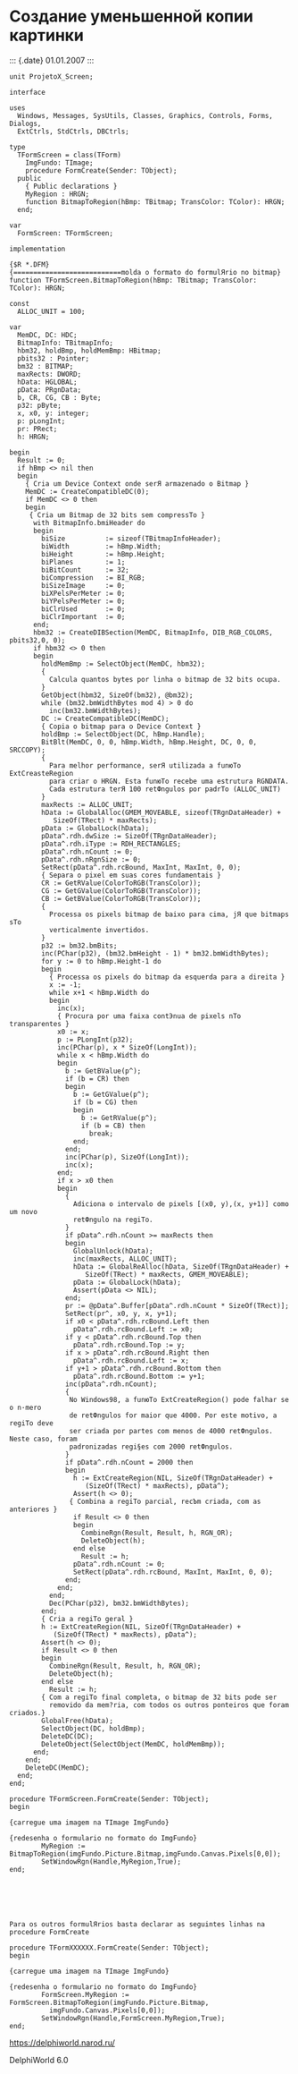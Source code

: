 Создание уменьшенной копии картинки
===================================

::: {.date}
01.01.2007
:::

     
    unit ProjetoX_Screen;
     
    interface
     
    uses
      Windows, Messages, SysUtils, Classes, Graphics, Controls, Forms, Dialogs,
      ExtCtrls, StdCtrls, DBCtrls;
     
    type
      TFormScreen = class(TForm)
        ImgFundo: TImage;
        procedure FormCreate(Sender: TObject);
      public
        { Public declarations }
        MyRegion : HRGN;
        function BitmapToRegion(hBmp: TBitmap; TransColor: TColor): HRGN;
      end;
     
    var
      FormScreen: TFormScreen;
     
    implementation
     
    {$R *.DFM}
    {===========================molda o formato do formulЯrio no bitmap}
    function TFormScreen.BitmapToRegion(hBmp: TBitmap; TransColor: TColor): HRGN;
     
    const
      ALLOC_UNIT = 100;
     
    var
      MemDC, DC: HDC;
      BitmapInfo: TBitmapInfo;
      hbm32, holdBmp, holdMemBmp: HBitmap;
      pbits32 : Pointer;
      bm32 : BITMAP;
      maxRects: DWORD;
      hData: HGLOBAL;
      pData: PRgnData;
      b, CR, CG, CB : Byte;
      p32: pByte;
      x, x0, y: integer;
      p: pLongInt;
      pr: PRect;
      h: HRGN;
     
    begin
      Result := 0;
      if hBmp <> nil then
      begin
        { Cria um Device Context onde serЯ armazenado o Bitmap }
        MemDC := CreateCompatibleDC(0);
        if MemDC <> 0 then
        begin
         { Cria um Bitmap de 32 bits sem compressТo }
          with BitmapInfo.bmiHeader do
          begin
            biSize          := sizeof(TBitmapInfoHeader);
            biWidth         := hBmp.Width;
            biHeight        := hBmp.Height;
            biPlanes        := 1;
            biBitCount      := 32;
            biCompression   := BI_RGB;
            biSizeImage     := 0;
            biXPelsPerMeter := 0;
            biYPelsPerMeter := 0;
            biClrUsed       := 0;
            biClrImportant  := 0;
          end;
          hbm32 := CreateDIBSection(MemDC, BitmapInfo, DIB_RGB_COLORS, pbits32,0, 0);
          if hbm32 <> 0 then
          begin
            holdMemBmp := SelectObject(MemDC, hbm32);
            {
              Calcula quantos bytes por linha o bitmap de 32 bits ocupa.
            }
            GetObject(hbm32, SizeOf(bm32), @bm32);
            while (bm32.bmWidthBytes mod 4) > 0 do
              inc(bm32.bmWidthBytes);
            DC := CreateCompatibleDC(MemDC);
            { Copia o bitmap para o Device Context }
            holdBmp := SelectObject(DC, hBmp.Handle);
            BitBlt(MemDC, 0, 0, hBmp.Width, hBmp.Height, DC, 0, 0, SRCCOPY);
            {
              Para melhor performance, serЯ utilizada a funюТo ExtCreasteRegion
              para criar o HRGN. Esta funюТo recebe uma estrutura RGNDATA.
              Cada estrutura terЯ 100 retФngulos por padrТo (ALLOC_UNIT)
            }
            maxRects := ALLOC_UNIT;
            hData := GlobalAlloc(GMEM_MOVEABLE, sizeof(TRgnDataHeader) +
               SizeOf(TRect) * maxRects);
            pData := GlobalLock(hData);
            pData^.rdh.dwSize := SizeOf(TRgnDataHeader);
            pData^.rdh.iType := RDH_RECTANGLES;
            pData^.rdh.nCount := 0;
            pData^.rdh.nRgnSize := 0;
            SetRect(pData^.rdh.rcBound, MaxInt, MaxInt, 0, 0);
            { Separa o pixel em suas cores fundamentais }
            CR := GetRValue(ColorToRGB(TransColor));
            CG := GetGValue(ColorToRGB(TransColor));
            CB := GetBValue(ColorToRGB(TransColor));
            {
              Processa os pixels bitmap de baixo para cima, jЯ que bitmaps sТo
              verticalmente invertidos.
            }
            p32 := bm32.bmBits;
            inc(PChar(p32), (bm32.bmHeight - 1) * bm32.bmWidthBytes);
            for y := 0 to hBmp.Height-1 do
            begin
              { Processa os pixels do bitmap da esquerda para a direita }
              x := -1;
              while x+1 < hBmp.Width do
              begin
                inc(x);
                { Procura por uma faixa contЭnua de pixels nТo transparentes }
                x0 := x;
                p := PLongInt(p32);
                inc(PChar(p), x * SizeOf(LongInt));
                while x < hBmp.Width do
                begin
                  b := GetBValue(p^);
                  if (b = CR) then
                  begin
                    b := GetGValue(p^);
                    if (b = CG) then
                    begin
                      b := GetRValue(p^);
                      if (b = CB) then
                        break;
                    end;
                  end;
                  inc(PChar(p), SizeOf(LongInt));
                  inc(x);
                end;
                if x > x0 then
                begin
                  {
                    Adiciona o intervalo de pixels [(x0, y),(x, y+1)] como um novo
                    retФngulo na regiТo.
                  }
                  if pData^.rdh.nCount >= maxRects then
                  begin
                    GlobalUnlock(hData);
                    inc(maxRects, ALLOC_UNIT);
                    hData := GlobalReAlloc(hData, SizeOf(TRgnDataHeader) +
                       SizeOf(TRect) * maxRects, GMEM_MOVEABLE);
                    pData := GlobalLock(hData);
                    Assert(pData <> NIL);
                  end;
                  pr := @pData^.Buffer[pData^.rdh.nCount * SizeOf(TRect)];
                  SetRect(pr^, x0, y, x, y+1);
                  if x0 < pData^.rdh.rcBound.Left then
                    pData^.rdh.rcBound.Left := x0;
                  if y < pData^.rdh.rcBound.Top then
                    pData^.rdh.rcBound.Top := y;
                  if x > pData^.rdh.rcBound.Right then
                    pData^.rdh.rcBound.Left := x;
                  if y+1 > pData^.rdh.rcBound.Bottom then
                    pData^.rdh.rcBound.Bottom := y+1;
                  inc(pData^.rdh.nCount);
                  {
                   No Windows98, a funюТo ExtCreateRegion() pode falhar se o n·mero
                   de retФngulos for maior que 4000. Por este motivo, a regiТo deve
                   ser criada por partes com menos de 4000 retФngulos. Neste caso, foram
                   padronizadas regi§es com 2000 retФngulos.
                  }
                  if pData^.rdh.nCount = 2000 then
                  begin
                    h := ExtCreateRegion(NIL, SizeOf(TRgnDataHeader) +
                       (SizeOf(TRect) * maxRects), pData^);
                    Assert(h <> 0);
                   { Combina a regiТo parcial, recЪm criada, com as anteriores }
                    if Result <> 0 then
                    begin
                      CombineRgn(Result, Result, h, RGN_OR);
                      DeleteObject(h);
                    end else
                      Result := h;
                    pData^.rdh.nCount := 0;
                    SetRect(pData^.rdh.rcBound, MaxInt, MaxInt, 0, 0);
                  end;
                end;
              end;
              Dec(PChar(p32), bm32.bmWidthBytes);
            end;
            { Cria a regiТo geral }
            h := ExtCreateRegion(NIL, SizeOf(TRgnDataHeader) +
               (SizeOf(TRect) * maxRects), pData^);
            Assert(h <> 0);
            if Result <> 0 then
            begin
              CombineRgn(Result, Result, h, RGN_OR);
              DeleteObject(h);
            end else
              Result := h;
            { Com a regiТo final completa, o bitmap de 32 bits pode ser
              removido da mem?ria, com todos os outros ponteiros que foram criados.}
            GlobalFree(hData);
            SelectObject(DC, holdBmp);
            DeleteDC(DC);
            DeleteObject(SelectObject(MemDC, holdMemBmp));
          end;
        end;
        DeleteDC(MemDC);
      end;
    end;
     
    procedure TFormScreen.FormCreate(Sender: TObject);
    begin
     
    {carregue uma imagem na TImage ImgFundo}
     
    {redesenha o formulario no formato do ImgFundo}
            MyRegion := BitmapToRegion(imgFundo.Picture.Bitmap,imgFundo.Canvas.Pixels[0,0]);
            SetWindowRgn(Handle,MyRegion,True);
    end;
     
     
     
     
     
     
    Para os outros formulЯrios basta declarar as seguintes linhas na procedure FormCreate
     
    procedure TFormXXXXXX.FormCreate(Sender: TObject);
    begin
     
    {carregue uma imagem na TImage ImgFundo}
     
    {redesenha o formulario no formato do ImgFundo}
            FormScreen.MyRegion := FormScreen.BitmapToRegion(imgFundo.Picture.Bitmap,
              imgFundo.Canvas.Pixels[0,0]);
            SetWindowRgn(Handle,FormScreen.MyRegion,True);
    end;

<https://delphiworld.narod.ru/>

DelphiWorld 6.0
